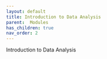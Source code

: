 ```yaml
---
layout: default
title: Introduction to Data Analysis
parent:  Modules
has_children: true
nav_order: 2
---
```


Introduction to Data Analysis
